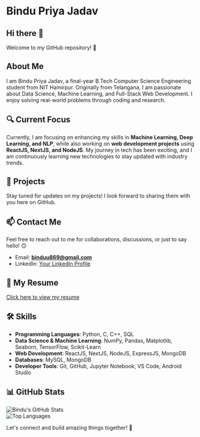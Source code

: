 # Bindu Priya Jadav 
## Hi there 👋
 
Welcome to my GitHub repository! 👋  

## About Me  
I am Bindu Priya Jadav, a final-year B.Tech Computer Science Engineering student from NIT Hamirpur. Originally from Telangana, I am passionate about Data Science, Machine Learning, and Full-Stack Web Development. I enjoy solving real-world problems through coding and research.  

## 🔍 Current Focus  
Currently, I am focusing on enhancing my skills in **Machine Learning, Deep Learning, and NLP**, while also working on **web development projects** using **ReactJS, NextJS, and NodeJS**. My journey in tech has been exciting, and I am continuously learning new technologies to stay updated with industry trends.  

## 🚀 Projects  
Stay tuned for updates on my projects! I look forward to sharing them with you here on GitHub. 
  

## 📫 Contact Me  
Feel free to reach out to me for collaborations, discussions, or just to say hello! 🙃  
- Email: **binduu869@gmail.com**  
- LinkedIn: [Your LinkedIn Profile](https://www.linkedin.com/in/jadav-bindu-priya-277a0934b?utm_source=share&utm_campaign=share_via&utm_content=profile&utm_medium=android_app)  
 

## 📄 My Resume  
[Click here to view my resume](https://your-resume-link.com)  

## 🛠️ Skills  
- **Programming Languages**: Python, C, C++, SQL  
- **Data Science & Machine Learning**: NumPy, Pandas, Matplotlib, Seaborn, TensorFlow, Scikit-Learn  
- **Web Development**: ReactJS, NextJS, NodeJS, ExpressJS, MongoDB  
- **Databases**: MySQL, MongoDB  
- **Developer Tools**: Git, GitHub, Jupyter Notebook, VS Code, Android Studio  

## 📊 GitHub Stats  
![Bindu's GitHub Stats](https://github-readme-stats.vercel.app/api?username=BinduPriyaJadav&show_icons=true&theme=radical)  
![Top Languages](https://github-readme-stats.vercel.app/api/top-langs/?username=BinduPriyaJadav&layout=compact)  

Let's connect and build amazing things together! 🚀  

<!--
**jadavbindupriya/jadavbindupriya** is a ✨ _special_ ✨ repository because its `README.md` (this file) appears on your GitHub profile.

Here are some ideas to get you started:

- 🔭 I’m currently working on ...
- 🌱 I’m currently learning ...
- 👯 I’m looking to collaborate on ...
- 🤔 I’m looking for help with ...
- 💬 Ask me about ...
- 📫 How to reach me: ...
- 😄 Pronouns: ...
- ⚡ Fun fact: ...
-->
